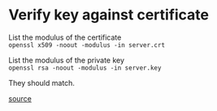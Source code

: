 # Verify key against certificate

List the modulus of the certificate  
`openssl x509 -noout -modulus -in server.crt`

List the modulus of the private key  
`openssl rsa -noout -modulus -in server.key`

They should match.

[source](https://kb.wisc.edu/middleware/4064)
